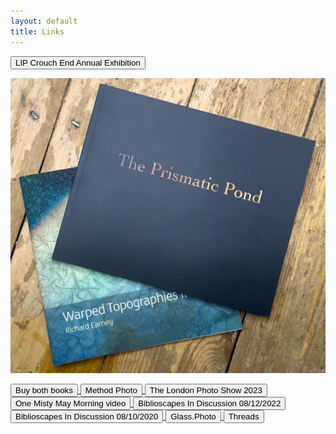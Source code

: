 ```yaml
---
layout: default
title: Links
---
```


<a href="https://method.photo/lipce2024">
	<button class="links space">
		LIP Crouch End Annual Exhibition
	</button>
</a>

[![Buy Warped Topographies II and The Prismatic Pond](books/warped-prismatic.webp "Warped Topographies II and The Prismatic Pond covers")](https://method.photo/books/warped-pond)

<a href="https://method.photo/books/warped-pond">
	<button class="links other">
		Buy both books
	</button>
</a>

<a href="https://method.photo">
	<button class="links">	
		Method Photo
	</button>
</a>

<a href="https://method.photo/lps/">
	<button class="links other">
		The London Photo Show 2023
	</button>
</a>

<a href="https://vimeo.com/449190135">
	<button class="links">
		One Misty May Morning video
	</button>
</a>

<a href="https://biblioscapes.com/in-discussion/richard-earney-1">
	<button class="links other">
		Biblioscapes In Discussion 08/12/2022
	</button>
</a>

<a href="https://biblioscapes.com/in-discussion/richard-earney">
	<button class="links">
		Biblioscapes In Discussion 08/10/2020
	</button>
</a>

<a href="https://glass.photo/methodphoto">
	<button class="links other">
		Glass.Photo
	</button>
</a>

<a href="https://threads.net/@methodphotonew">
	<button class="links">
		Threads
	</button>
</a>


